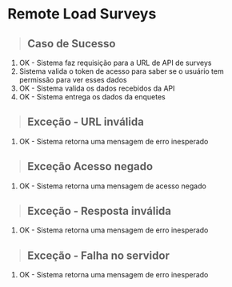 # Remote Load Surveys

> ## Caso de Sucesso 
1. OK - Sistema faz requisição para a URL de API de surveys
2. Sistema valida o token de acesso para saber se o usuário tem permissão para ver esses dados
3. OK - Sistema valida os dados recebidos da API
4. OK - Sistema entrega os dados da enquetes

> ## Exceção - URL inválida
1. OK - Sistema retorna uma mensagem de erro inesperado

> ## Exceção Acesso negado
1. OK - Sistema retorna uma mensagem de acesso negado

> ## Exceção  - Resposta inválida
1. OK - Sistema retorna uma mensagem de erro inesperado

> ## Exceção - Falha no servidor
1. OK - Sistema retorna uma mensagem de erro inesperado